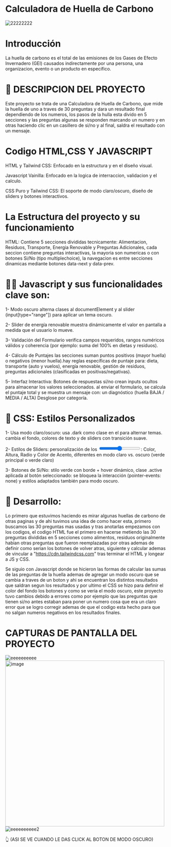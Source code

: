 # Calculadora de Huella de Carbono

![22222222](https://github.com/user-attachments/assets/62a61ee7-5d9b-48eb-be3b-3d6b02d63d3e) 

# Introducción
La huella de carbono es el total de las emisiones de los Gases de Efecto Invernadero (GEI) causados indirectamente por una persona, una organizacion, evento o un producto en especifico.

# 📖 DESCRIPCION DEL PROYECTO
Este proyecto se trata de una Calculadora de Huella de Carbono, que mide la huella de uno a traves de 30 preguntas y dara un resultado final dependiendo de los numeros, los pasos de la hulla esta divido en 5 secciones y las preguntas algunas se responden marcando un numero y en otras haciendo clic en un casillero de si/no y al final, saldra el resultado con un mensaje.

# Codigo HTML,CSS Y JAVASCRIPT

HTML y Tailwind CSS: Enfocado en la estructura y en el diseño visual.

Javascript Vainilla: Enfocado en la logica de interraccion, validacion y el calculo.

CSS Puro y Tailwind CSS: El soporte de modo claro/oscuro, diseño de sliders y botones interactivos.

# La Estructura del proyecto y su funcionamiento

HTML: Contiene 5 secciones divididas tecnicamente: Alimentacion, Residuos, Transporte, Energia Renovable y Preguntas Adicionales,
cada seccion contiene preguntas interactivas, la mayoria son numericas o con botones Si/No (tipo multiplechoice), la navegacion es entre secciones dinamicas mediante botones data-next y data-prev.

# 👨‍💻 Javascript y sus funcionalidades clave son: 

1- Modo oscuro alterna clases al documentElement y al slider (input[type="range"]) para aplicar un tema oscuro.

2- Slider de energía renovable muestra dinámicamente el valor en pantalla a medida que el usuario lo mueve.

3- Validación del Formulario verifica campos requeridos, rangos numéricos válidos y coherencia (por ejemplo: suma del 100% en dietas y residuos).

4- Cálculo de Puntajes las secciones suman puntos positivos (mayor huella) o negativos (menor huella).hay reglas específicas de puntaje para: dieta, transporte (auto y vuelos), energía renovable, gestión de residuos, preguntas adicionales (clasificadas en positivas/negativas).

5- Interfaz Interactiva: Botones de respuestas sí/no crean inputs ocultos para almacenar los valores seleccionados. al enviar el formulario, se calcula el puntaje total y se muestra un mensaje con: un diagnóstico (huella BAJA / MEDIA / ALTA) Desglose por categoría.


# 🎨 CSS: Estilos Personalizados

1- Usa modo claro/oscuro: usa .dark como clase en el <html> para alternar temas.
cambia el fondo, colores de texto y de sliders con transición suave.

2- Estilos de Sliders: personalización de los <input type="range">:
Color, Altura, Radio y Color de Acento, diferentes en modo claro vs. oscuro (verde principal o verde claro)

3- Botones de Si/No: stilo verde con borde + hover dinámico, clase .active aplicada al botón seleccionado:
se bloquea la interacción (pointer-events: none) y estilos adaptados también para modo oscuro.

# 📝 Desarrollo: 

Lo primero que estuvimos haciendo es mirar algunas huellas de carbono de otras paginas y de ahi tuvimos una idea de como hacer esta, primero buscamos las 30 preguntas mas usadas y tras anotarlas empezamos con los codigos, el codigo HTML fue el primero en hacerse metiendo las 30 preguntas divididas en 5 secciones como alimentos, residuos originalmente habian otras preguntas que fueron reemplazadas por otras ademas de definir como serian los botones de volver atras, siguiente y calcular ademas de vincular a "https://cdn.tailwindcss.com" tras terminar el HTML y longear a JS y CSS.

Se siguio con Javascript donde se hicieron las formas de calcular las sumas de las preguntas de la huella ademas de agregar un modo oscuro que se 
cambia a traves de un boton y ahi se encuentran los distintos resultados que saldran segun los resultados y por ultimo el CSS se hizo para definir el
color del fondo los botones y como se veria el modo oscuro, este proyecto tuvo cambios debido a errores como por ejemplo que las preguntas que tienen si/no
antes estaban para poner un numero cosa que era un claro error que se logro corregir ademas de que el codigo esta hecho para que no salgan numeros negativos
en los resultados finales.

# CAPTURAS DE PANTALLA DEL PROYECTO

![eeeeeeeeee](https://github.com/user-attachments/assets/8c2aeab5-d401-4080-ba51-dcabd319bd1e)
<img width="498" height="519" alt="image" src="https://github.com/user-attachments/assets/7b9d1e4e-5c0d-4288-99f7-6962199581b5" />
![eeeeeeeeee2](https://github.com/user-attachments/assets/5f05236a-f2b5-490f-9126-f23b47929d73) 

👆 (ASI SE VE CUANDO LE DAS CLICK AL BOTON DE MODO OSCURO)
